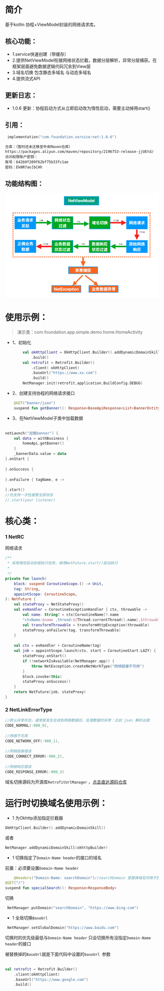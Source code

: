 # 简介
基于kotlin 协程+ViewModel封装的网络请求库。

## 核心功能：
* 1.service快速创建（带缓存）
* 2.提供NetViewModel衔接网络状态拦截，数据分层解析，异常分层捕获。在框架层面避免数据逻辑代码冗余到View层
* 3.域名切换 包含静态多域名 与动态多域名
* 4.提供流式API

## 更新日志：
* 1.0.6 更新：协程启动方式从立即启动改为惰性启动，需要主动掉用start()

## 引用：

```kotlin
 implementation("com.foundation.service:net:1.0.6")
```

```agsl
仓库：（暂时还未迁移至中央Maven仓库）
https://packages.aliyun.com/maven/repository/2196753-release-jjUEtd/
访问权限账户密钥：
账号：642b9f209f62bf75b33fc1ae
密码：EkNR7ao]bCHh
```
## 功能结构图：

![结构图](images/function_structure.jpg)

# 使用示例：

> 演示类：com.foundation.app.simple.demo.home.HomeActivity

* 1、初始化

```kotlin
        val okHttpClient = OkHttpClient.Builder().addDynamicDomainSkill()
            .build()
        val retrofit = Retrofit.Builder()
            .client( okHttpClient)
            .baseUrl("https://www.xx.com")
            .build()
        NetManager.init(retrofit,application,BuildConfig.DEBUG)
```

* 2、创建支持协程的网络请求接口

```kotlin
    @GET("banner/json")
    suspend fun getBanner(): Response<BaseApiResponse<List<BannerEntity>>>
```

* 3、在NetViewModel子类中加载数据


```kotlin

netLaunch("加载banner") {
    val data = withBusiness {
        homeApi.getBanner()
    }
    _bannerData.value = data
}.onStart {

}.onSuccess {

}.onFailure { tagName, e ->

}.start()
//也支持一次性接管全部状态
//.start(your listener)

```

# 核心类：

### 1 NetRC
网络请求

```kotlin
/**
 * 采用惰性启动协程执行任务，掉用NetFuture.start()启动执行
 *
 */
private fun launch(
    block: suspend CoroutineScope.() -> Unit,
    tag: String,
    appointScope: CoroutineScope,
): NetFuture {
    val stateProxy = NetStateProxy()
    val exHandler = CoroutineExceptionHandler { ctx, throwable ->
        val name: String? = ctx[CoroutineName]?.name
        "ctxName:$name ,thread:${Thread.currentThread().name},$throwable ".log(TAG)
        val transformThrowable = transformHttpException(throwable)
        stateProxy.onFailure(tag, transformThrowable)
    }

    val ctx = exHandler + CoroutineName(tag)
    val job = appointScope.launch(ctx, start = CoroutineStart.LAZY) {
        stateProxy.onStart()
        if (!networkIsAvailable(NetManager.app)) {
            throw NetException.createNetWorkType("网络链接不可用")
        }
        block.invoke(this)
        stateProxy.onSuccess()
    }
    return NetFuture(job, stateProxy)
}

```

### 2 NetLinkErrorType

```kotlin
//默认异常状态，通常是发生在收到网络数据后，处理数据时异常：比如 json 解析出错
CODE_NORMAL(-900_0),

//网络不可用
CODE_NETWORK_OFF(-900_1),

//网络链接错误
CODE_CONNECT_ERROR(-900_2),

//网络响应错误
CODE_RESPONSE_ERROR(-900_3)
```

域名切换源码为开源库`RetrofitUrlManager`
，[点击直达源码仓库](https://github.com/JessYanCoding/RetrofitUrlManager/blob/master/README-zh.md)

# 运行时切换域名使用示例：

* 1 为Okhttp添加指定拦截器

```kotlin
OkHttpClient.Builder().addDynamicDomainSkill()
```

或者

```kotlin
NetManager.addDynamicDomainSkill(okhttpBuilder)
```

* 1 切换指定了`Domain-Name header`的接口的域名

前置：必须要设置`Domain-Name header`

```kotlin
    @Headers("Domain-Name: searchDomain")//searchDomain 是替换域名时用于匹配接口的KEY
@GET("/")
suspend fun specialSearch(): Response<ResponseBody>
```

切换

```kotlin
 NetManager.putDomain("searchDomain", "https://www.bing.com")
```

* 1 全局切换`BaseUrl`

```kotlin
 NetManager.setGlobalDomain("https://www.baidu.com")
```

切换时的优先级最低与`Domain-Name header` 只会切换所有没指定`Domain-Name header`的接口

被替换掉的`BaseUrl`就是下面代码中设置的`baseUrl `参数

```kotlin

val retrofit = Retrofit.Builder()
    .client(okHttpClient)
    .baseUrl("https://www.google.com")
    .build()

```





